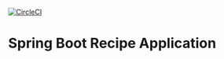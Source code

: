 [![CircleCI](https://circleci.com/gh/akashjagdale/spring5-recipe-app/akash-maven-failsafe.svg?style=svg)](https://circleci.com/gh/circleci/circleci-docs/akash-maven-failsafe)

# Spring Boot Recipe Application
